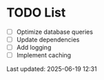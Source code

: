 # TODO List

- [ ] Optimize database queries
- [ ] Update dependencies
- [ ] Add logging
- [ ] Implement caching

Last updated: 2025-06-19 12:31
